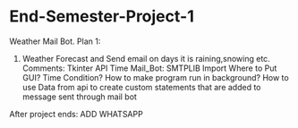 # End-Semester-Project-1
Weather Mail Bot. 
Plan 1:
1) Weather Forecast and Send email on days it is raining,snowing etc.
Comments:
	Tkinter
	API
	Time
	Mail_Bot:
		SMTPLIB Import
Where to Put GUI?
Time Condition?
How to make program run in background?
How to use Data from api to create custom statements that are added to message sent through mail bot


After project ends: ADD WHATSAPP
